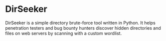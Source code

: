 # DirSeeker
DirSeeker is a simple directory brute-force tool written in Python. It helps penetration testers and bug bounty hunters discover hidden directories and files on web servers by scanning with a custom wordlist.
